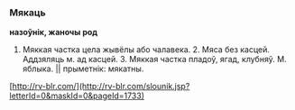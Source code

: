 ### Мякаць
**назоўнік, жаночы род**

1. Мяккая частка цела жывёлы або чалавека. 2. Мяса без касцей. Аддзяляць м. ад касцей. 3. Мяккая частка пладоў, ягад, клубняў. М. яблыка. || прыметнік: мякатны.

<a rel="author">[http://rv-blr.com/](http://rv-blr.com/slounik.jsp?letterId=0&maskId=0&pageId=1733)</a>
